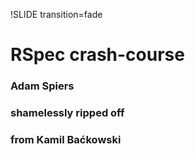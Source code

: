 !SLIDE transition=fade
# RSpec crash-course #
### Adam Spiers ###
### shamelessly ripped off ##
### from Kamil Baćkowski ###
